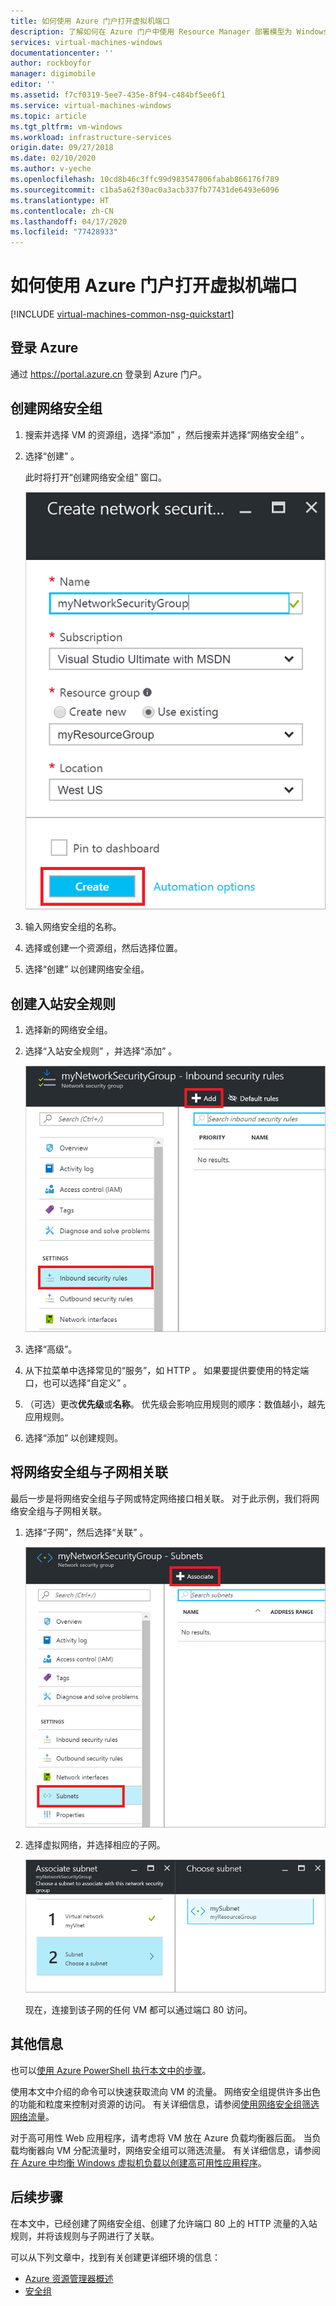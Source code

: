 ```yaml
---
title: 如何使用 Azure 门户打开虚拟机端口
description: 了解如何在 Azure 门户中使用 Resource Manager 部署模型为 Windows VM 打开端口/创建终结点
services: virtual-machines-windows
documentationcenter: ''
author: rockboyfor
manager: digimobile
editor: ''
ms.assetid: f7cf0319-5ee7-435e-8f94-c484bf5ee6f1
ms.service: virtual-machines-windows
ms.topic: article
ms.tgt_pltfrm: vm-windows
ms.workload: infrastructure-services
origin.date: 09/27/2018
ms.date: 02/10/2020
ms.author: v-yeche
ms.openlocfilehash: 10cd8b46c3ffc99d983547806fabab866176f789
ms.sourcegitcommit: c1ba5a62f30ac0a3acb337fb77431de6493e6096
ms.translationtype: HT
ms.contentlocale: zh-CN
ms.lasthandoff: 04/17/2020
ms.locfileid: "77428933"
---
```

# <a name="how-to-open-ports-to-a-virtual-machine-with-the-azure-portal"></a>如何使用 Azure 门户打开虚拟机端口
[!INCLUDE [virtual-machines-common-nsg-quickstart](../../../includes/virtual-machines-common-nsg-quickstart.md)]

## <a name="sign-in-to-azure"></a>登录 Azure
通过 https://portal.azure.cn 登录到 Azure 门户。

## <a name="create-a-network-security-group"></a>创建网络安全组

1. 搜索并选择 VM 的资源组，选择“添加”  ，然后搜索并选择“网络安全组”  。

2. 选择“创建”  。

    此时将打开“创建网络安全组”  窗口。

    ![创建网络安全组](./media/nsg-quickstart-portal/create-nsg.png)

2. 输入网络安全组的名称。 

3. 选择或创建一个资源组，然后选择位置。

4. 选择“创建”  以创建网络安全组。

## <a name="create-an-inbound-security-rule"></a>创建入站安全规则

1. 选择新的网络安全组。 

2. 选择“入站安全规则”  ，并选择“添加”  。

    ![添加入站规则](./media/nsg-quickstart-portal/add-inbound-rule.png)

3. 选择“高级”。  

4. 从下拉菜单中选择常见的“服务”，如 HTTP   。 如果要提供要使用的特定端口，也可以选择“自定义”  。 

5. （可选）更改**优先级**或**名称**。 优先级会影响应用规则的顺序：数值越小，越先应用规则。

6. 选择“添加”  以创建规则。

## <a name="associate-your-network-security-group-with-a-subnet"></a>将网络安全组与子网相关联

最后一步是将网络安全组与子网或特定网络接口相关联。 对于此示例，我们将网络安全组与子网相关联。 

1. 选择“子网”，然后选择“关联”   。

    ![将网络安全组与子网相关联](./media/nsg-quickstart-portal/associate-subnet.png)

2. 选择虚拟网络，并选择相应的子网。

    ![将网络安全组与虚拟网络相关联](./media/nsg-quickstart-portal/select-vnet-subnet.png)

    现在，连接到该子网的任何 VM 都可以通过端口 80 访问。

## <a name="additional-information"></a>其他信息

也可以[使用 Azure PowerShell 执行本文中的步骤](nsg-quickstart-powershell.md)。

使用本文中介绍的命令可以快速获取流向 VM 的流量。 网络安全组提供许多出色的功能和粒度来控制对资源的访问。 有关详细信息，请参阅[使用网络安全组筛选网络流量](../../virtual-network/tutorial-filter-network-traffic.md)。

对于高可用性 Web 应用程序，请考虑将 VM 放在 Azure 负载均衡器后面。 当负载均衡器向 VM 分配流量时，网络安全组可以筛选流量。 有关详细信息，请参阅[在 Azure 中均衡 Windows 虚拟机负载以创建高可用性应用程序](tutorial-load-balancer.md)。

## <a name="next-steps"></a>后续步骤
在本文中，已经创建了网络安全组、创建了允许端口 80 上的 HTTP 流量的入站规则，并将该规则与子网进行了关联。 

可以从下列文章中，找到有关创建更详细环境的信息：
- [Azure 资源管理器概述](../../azure-resource-manager/management/overview.md)
- [安全组](../../virtual-network/security-overview.md)

<!-- Update_Description: update meta properties， wording update, update link -->
